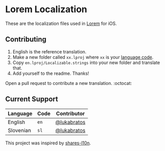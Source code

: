 # Lorem Localization

These are the localization files used in [Lorem](http://loremapp.com) for iOS.

## Contributing

1. English is the reference translation.
2. Make a new folder called `xx.lproj` where `xx` is your [language code](https://github.com/lukabratos/Lorem-l10n/blob/master/CodeList.txt).
3. Copy `en.lproj/Localizable.strings` into your new folder and translate that.
4. Add yourself to the readme. Thanks!

Open a pull request to contribute a new translation. :octocat:

## Current Support

Language             | Code      | Contributor
---------------------|-----------|------------
English              | `en`      | [@lukabratos](https://github.com/lukabratos)
Slovenian            | `sl`      | [@lukabratos](https://github.com/lukabratos)

This project was inspired by [shares-l10n](https://github.com/nothingmagical/shares-l10n).
